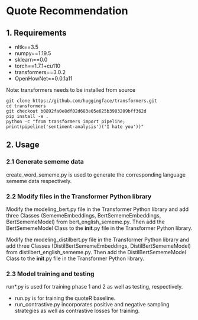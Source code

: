 # Quote Recommendation

## 1. Requirements

* nltk==3.5
* numpy==1.19.5
* sklearn==0.0
* torch==1.7.1+cu110
* transformers==3.0.2
* OpenHowNet==0.0.1a11

Note: transformers needs to be installed from source
```
git clone https://github.com/huggingface/transformers.git
cd transformers
git checkout b0892fa0e8df02d683e05e625b3903209bff362d
pip install -e .
python -c "from transformers import pipeline; print(pipeline('sentiment-analysis')('I hate you'))"
```

## 2. Usage

###  2.1 Generate sememe data

create_word_sememe.py is used to generate the corresponding language sememe data respectively.

### 2.2  Modify files in the Transformer Python library

Modify the modeling_bert.py file in the Transformer Python library and add three Classes (SememeEmbeddings, BertSememeEmbeddings, BertSememeModel) from bert_english_sememe.py. Then add the BertSememeModel Class to the __init__.py file in the Transformer Python library.

Modify the modeling_distilbert.py file in the Transformer Python library and add three Classes (DistilBertSememeEmbeddings, DistilBertSememeModel) from distilbert_english_sememe.py. Then add the DistilBertSememeModel Class to the __init__.py file in the Transformer Python library.

### 2.3  Model training and testing

run*.py is used for training phase 1 and 2 as well as testing, respectively.
- run.py is for training the quoteR baseline.
- run_contrastive.py incorporates positive and negative sampling strategies as well as contrastive losses for training.

